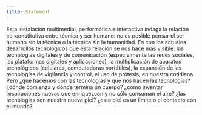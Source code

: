 ```yaml
---
title: Statement
---
```


Esta instalación multimedial, performática e interactiva indaga la relación co-constitutiva entre técnica y ser humano: no es posible pensar el ser humano sin la técnica o la técnica sin la humanidad. Es con los actuales desarrollos tecnológicos que esta relación se nos hace más visible: las tecnologías digitales y de comunicación (especialmente las redes sociales, las plataformas digitales y aplicaciones), la multiplicación de aparatos tecnológicos      (celulares, computadoras portátiles), la expansión de las tecnologías de vigilancia y control, el uso de prótesis, en nuestra cotidiana. Pero ¿qué hacemos con las tecnologías y que nos hacen las tecnologías? ¿dónde comienza y dónde termina un cuerpo? ¿cómo inventar respiraciones nuevas que enriquezcan y no sólo consuman el aire? ¿las tecnologías son nuestra nueva piel? ¿esta piel es un límite o el contacto con el mundo?
